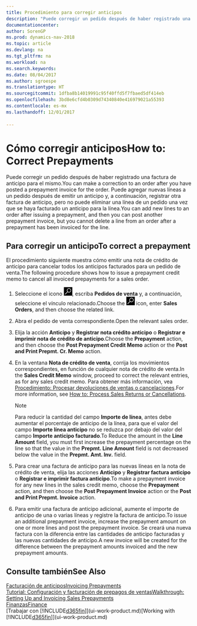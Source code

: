 ```yaml
---
title: Procedimiento para corregir anticipos
description: "Puede corregir un pedido después de haber registrado una factura de anticipo para el mismo. Puede agregar nuevas líneas a un pedido después de emitir un anticipo y, a continuación, registrar otra factura de anticipo, pero no puede eliminar una línea de un pedido una vez que se haya facturado un anticipo para la línea."
documentationcenter: 
author: SorenGP
ms.prod: dynamics-nav-2018
ms.topic: article
ms.devlang: na
ms.tgt_pltfrm: na
ms.workload: na
ms.search.keywords: 
ms.date: 08/04/2017
ms.author: sgroespe
ms.translationtype: HT
ms.sourcegitcommit: 1dfba8b14019991c95f40ffd5f7fbaed5df414eb
ms.openlocfilehash: 3bd8e6cfd4b0309d74340840e416979021a55393
ms.contentlocale: es-mx
ms.lasthandoff: 12/01/2017

---
```

# <a name="how-to-correct-prepayments"></a><span data-ttu-id="8afc6-104">Cómo corregir anticipos</span><span class="sxs-lookup"><span data-stu-id="8afc6-104">How to: Correct Prepayments</span></span>
<span data-ttu-id="8afc6-105">Puede corregir un pedido después de haber registrado una factura de anticipo para el mismo.</span><span class="sxs-lookup"><span data-stu-id="8afc6-105">You can make a correction to an order after you have posted a prepayment invoice for the order.</span></span> <span data-ttu-id="8afc6-106">Puede agregar nuevas líneas a un pedido después de emitir un anticipo y, a continuación, registrar otra factura de anticipo, pero no puede eliminar una línea de un pedido una vez que se haya facturado un anticipo para la línea.</span><span class="sxs-lookup"><span data-stu-id="8afc6-106">You can add new lines to an order after issuing a prepayment, and then you can post another prepayment invoice, but you cannot delete a line from an order after a prepayment has been invoiced for the line.</span></span>  

## <a name="to-correct-a-prepayment"></a><span data-ttu-id="8afc6-107">Para corregir un anticipo</span><span class="sxs-lookup"><span data-stu-id="8afc6-107">To correct a prepayment</span></span>
<span data-ttu-id="8afc6-108">El procedimiento siguiente muestra cómo emitir una nota de crédito de anticipo para cancelar todos los anticipos facturados para un pedido de venta.</span><span class="sxs-lookup"><span data-stu-id="8afc6-108">The following procedure shows how to issue a prepayment credit memo to cancel all invoiced prepayments for a sales order.</span></span>  
1. <span data-ttu-id="8afc6-109">Seleccione el icono ![Buscar página o informe](media/ui-search/search_small.png "icono Buscar página o informe"), escriba **Pedidos de venta** y, a continuación, seleccione el vínculo relacionado.</span><span class="sxs-lookup"><span data-stu-id="8afc6-109">Choose the ![Search for Page or Report](media/ui-search/search_small.png "Search for Page or Report icon") icon, enter **Sales Orders**, and then choose the related link.</span></span>  
2. <span data-ttu-id="8afc6-110">Abra el pedido de venta correspondiente.</span><span class="sxs-lookup"><span data-stu-id="8afc6-110">Open the relevant sales order.</span></span>
3. <span data-ttu-id="8afc6-111">Elija la acción **Anticipo** y **Registrar nota crédito anticipo** o **Registrar e imprimir nota de crédito de anticipo**.</span><span class="sxs-lookup"><span data-stu-id="8afc6-111">Choose the **Prepayment** action, and then choose the **Post Prepayment Credit Memo** action or the **Post and Print Prepmt. Cr. Memo** action.</span></span>  
4. <span data-ttu-id="8afc6-112">En la ventana **Nota de crédito de venta**, corrija los movimientos correspondientes, en función de cualquier nota de crédito de venta.</span><span class="sxs-lookup"><span data-stu-id="8afc6-112">In the **Sales Credit Memo** window, proceed to correct the relevant entries, as for any sales credit memo.</span></span> <span data-ttu-id="8afc6-113">Para obtener más información, vea [Procedimiento: Procesar devoluciones de ventas o cancelaciones](sales-how-process-sales-returns-cancellations.md).</span><span class="sxs-lookup"><span data-stu-id="8afc6-113">For more information, see [How to: Process Sales Returns or Cancellations](sales-how-process-sales-returns-cancellations.md).</span></span>     

    > [!NOTE]  
    > <span data-ttu-id="8afc6-114">Para reducir la cantidad del campo **Importe de línea**, antes debe aumentar el porcentaje de anticipo de la línea, para que el valor del campo **Importe línea anticipo** no se reduzca por debajo del valor del campo **Importe anticipo facturado**.</span><span class="sxs-lookup"><span data-stu-id="8afc6-114">To Reduce the amount in the **Line Amount** field, you must first increase the prepayment percentage on the line so that the value in the **Prepmt. Line Amount** field is not decreased below the value in the **Prepmt. Amt. Inv.** field.</span></span>

5. <span data-ttu-id="8afc6-115">Para crear una factura de anticipo para las nuevas líneas en la nota de crédito de venta, elija las acciones **Anticipo** y **Registrar factura anticipo** o **Registrar e imprimir factura anticipo**.</span><span class="sxs-lookup"><span data-stu-id="8afc6-115">To make a prepayment invoice for any new lines in the sales credit memo, choose the **Prepayment** action, and then choose the **Post Prepayment Invoice** action or the **Post and Print Prepmt. Invoice** action.</span></span>  
6. <span data-ttu-id="8afc6-116">Para emitir una factura de anticipo adicional, aumente el importe de anticipo de una o varias líneas y registre la factura de anticipo.</span><span class="sxs-lookup"><span data-stu-id="8afc6-116">To issue an additional prepayment invoice, increase the prepayment amount on one or more lines and post the prepayment invoice.</span></span> <span data-ttu-id="8afc6-117">Se creará una nueva factura con la diferencia entre las cantidades de anticipo facturadas y las nuevas cantidades de anticipo.</span><span class="sxs-lookup"><span data-stu-id="8afc6-117">A new invoice will be created for the difference between the prepayment amounts invoiced and the new prepayment amounts.</span></span>  

## <a name="see-also"></a><span data-ttu-id="8afc6-118">Consulte también</span><span class="sxs-lookup"><span data-stu-id="8afc6-118">See Also</span></span>  
[<span data-ttu-id="8afc6-119">Facturación de anticipos</span><span class="sxs-lookup"><span data-stu-id="8afc6-119">Invoicing Prepayments</span></span>](finance-invoice-prepayments.md)  
[<span data-ttu-id="8afc6-120">Tutorial: Configuración y facturación de prepagos de ventas</span><span class="sxs-lookup"><span data-stu-id="8afc6-120">Walkthrough: Setting Up and Invoicing Sales Prepayments</span></span>](walkthrough-setting-up-and-invoicing-sales-prepayments.md)  
[<span data-ttu-id="8afc6-121">Finanzas</span><span class="sxs-lookup"><span data-stu-id="8afc6-121">Finance</span></span>](finance.md)  
<span data-ttu-id="8afc6-122">[Trabajar con [!INCLUDE[d365fin](includes/d365fin_md.md)]](ui-work-product.md)</span><span class="sxs-lookup"><span data-stu-id="8afc6-122">[Working with [!INCLUDE[d365fin](includes/d365fin_md.md)]](ui-work-product.md)</span></span>

